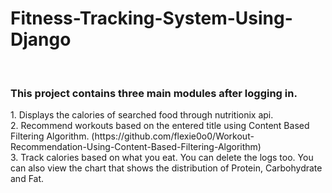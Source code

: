 # Fitness-Tracking-System-Using-Django

<br>
<h3>This project contains three main modules after logging in.</h3>
1. Displays the calories of searched food through nutritionix api.<br>
2. Recommend workouts based on the entered title using Content Based Filtering Algorithm. (https://github.com/flexie0o0/Workout-Recommendation-Using-Content-Based-Filtering-Algorithm) <br>
3. Track calories based on what you eat. You can delete the logs too. You can also view the chart that shows the distribution of Protein, Carbohydrate and Fat. <br>
